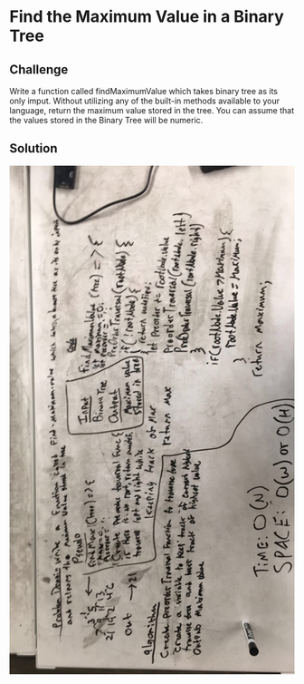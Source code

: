 
# Find the Maximum Value in a Binary Tree

## Challenge
Write a function called findMaximumValue which takes binary tree as its only imput. Without utilizing any of the built-in methods available to your language, return the maximum value stored in the tree. You can assume that the values stored in the Binary Tree will be numeric.

## Solution
![whiteboard pic](./assets/max-value.jpg)
